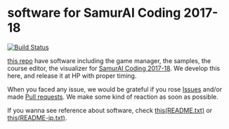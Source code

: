 # software for SamurAI Coding 2017-18

[![Build Status](https://travis-ci.org/SamurAI-Coding/Software2017-18.svg?branch=master)](https://travis-ci.org/SamurAI-Coding/Software2017-18)

[this repo](https://github.com/SamurAI-Coding/Software2017-18) have software including the game manager, the samples, the course editor, the visualizer for [SamurAI Coding 2017-18](http://samuraicoding.info/).  We develop this here, and release it at HP with proper timing.

When you faced any issue, we would be grateful if you rose [Issues](https://github.com/SamurAI-Coding/Software2017-18/issues) and/or made [Pull requests](https://github.com/SamurAI-Coding/Software2017-18/pulls).  We make some kind of reaction as soon as possible.

If you wanna see reference about software, check [this(README.txt)](./README.txt) or [this(README-jp.txt)](./README-jp.txt).

